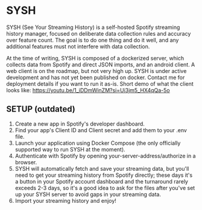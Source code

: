 # SYSH
SYSH (See Your Streaming History) is a self-hosted Spotify streaming history manager, focused on deliberate data collection rules and accuracy over feature count. The goal is to do one thing and do it well, and any additional features must not interfere with data collection.

At the time of writing, SYSH is composed of a dockerized server, which collects data from Spotify and direct JSON imports, and an android client. A web client is on the roadmap, but not very high up.
SYSH is under active development and has not yet been published on docker. Contact me for deployment details if you want to run it as-is.
Short demo of what the client looks like:
https://youtu.be/1_iDDmWinZM?si=Ui3jm5_HX4qQa-5o

## SETUP (outdated)
1. Create a new app in Spotify's developer dashboard.
2. Find your app's Client ID and Client secret and add them to your .env file.
3. Launch your application using Docker Compose (the only officially supported way to run SYSH at the moment).
4. Authenticate with Spotify by opening your-server-address/authorize in a browser.
5. SYSH will automatically fetch and save your streaming data, but you'll need to get your streaming history from Spotify directly; these days it's a button in your Spotify account dashboard and the turnaround rarely exceeds 2-3 days, so it's a good idea to ask for the files after you've set up your SYSH server to avoid gaps in your streaming data.
6. Import your streaming history and enjoy!
